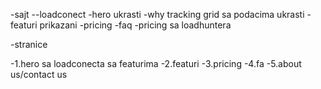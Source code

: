 -sajt
--loadconect
-hero ukrasti
-why tracking grid sa podacima ukrasti
-featuri prikazani
-pricing
-faq
-pricing sa loadhuntera

-stranice

-1.hero sa loadconecta sa featurima
-2.featuri
-3.pricing
-4.fa
-5.about us/contact us
